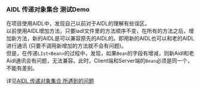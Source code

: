 ### AIDL 传递对象集合 测试Demo  

在项目使用AIDL中，发现自己以前对于AIDL的理解有些误区。  
以前使用AIDL增加方法，只要iadl文件里的方法顺序不变，在所有的方法之后，增加新方法，新的AIDL是可以兼容原先的AIDL的。即用新的AIDL也可以和老的AIDL进行通讯 (只要不调用新增加的方法就不会有问题)。  
但是，在传递`LIst<Bean>`的过程中，发现，如果`Bean`的字段有增减，则新Aidl和老Aidl通讯会有问题，无法兼容。此时，Client端和Server端的`Bean`必须是同一个，不能有差别。   

详见[AIDL 传递对象集合 所遇到的问题](https://blog.csdn.net/EthanCo/article/details/82530566)